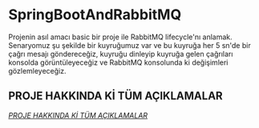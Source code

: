 # SpringBootAndRabbitMQ
Projenin asıl amacı basic bir proje ile RabbitMQ lifecycle'nı anlamak.
Senaryomuz şu şekilde bir kuyruğumuz var ve bu kuyruğa her 5 sn'de bir çağrı mesajı göndereceğiz, kuyruğu dinleyip kuyruğa gelen çağrıları konsolda görüntüleyeceğiz ve RabbitMQ konsolunda ki değişimleri gözlemleyeceğiz.
## PROJE HAKKINDA Kİ TÜM AÇIKLAMALAR 
<p><em><a href="https://bsseylcin.medium.com/spri%CC%87ng-mvc-projesi%CC%87-ve-dockera-y%C3%BCklenmesi%CC%87-7ffd815b8830">PROJE HAKKINDA Kİ TÜM AÇIKLAMALAR </a></br>
